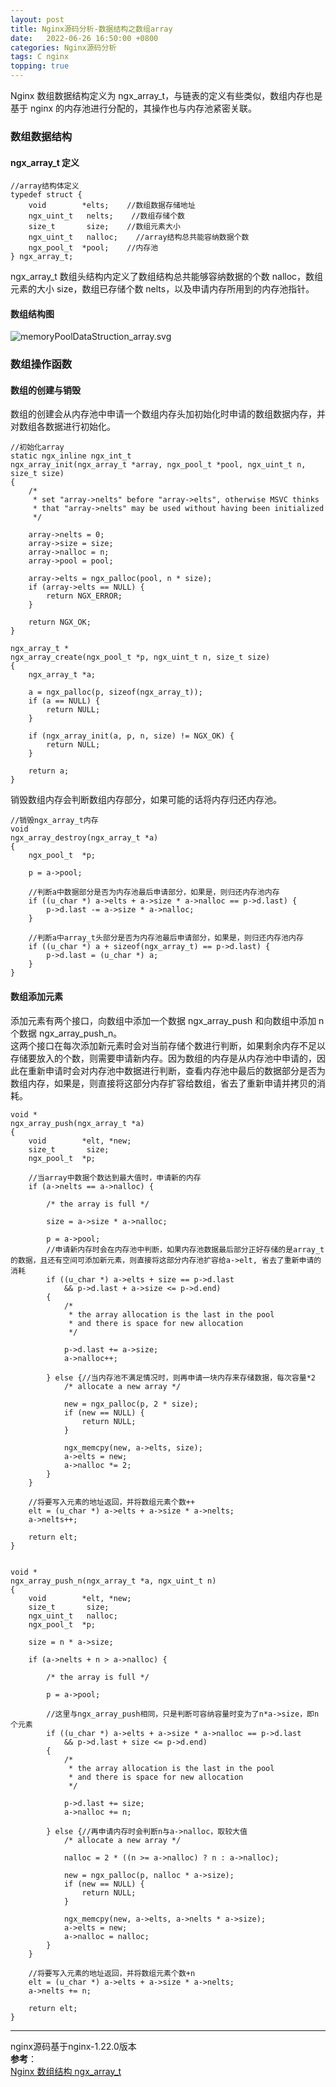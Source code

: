 ```yaml
---
layout: post
title: Nginx源码分析-数据结构之数组array 
date:   2022-06-26 16:50:00 +0800
categories: Nginx源码分析
tags: C nginx
topping: true
---
```


Nginx 数组数据结构定义为 ngx_array_t，与链表的定义有些类似，数组内存也是基于 nginx 的内存池进行分配的，其操作也与内存池紧密关联。  

### 数组数据结构

#### ngx_array_t 定义

```
//array结构体定义
typedef struct {
    void        *elts;    //数组数据存储地址
    ngx_uint_t   nelts;    //数组存储个数
    size_t       size;    //数组元素大小
    ngx_uint_t   nalloc;    //array结构总共能容纳数据个数
    ngx_pool_t  *pool;    //内存池
} ngx_array_t;
```

ngx_array_t 数组头结构内定义了数组结构总共能够容纳数据的个数 nalloc，数组元素的大小 size，数组已存储个数 nelts，以及申请内存所用到的内存池指针。  

#### 数组结构图

![memoryPoolDataStruction_array.svg]({{site.imgurl}}/styles/images/nginx/memoryPoolDataStruction_array.svg)  

### 数组操作函数

#### 数组的创建与销毁 

数组的创建会从内存池中申请一个数组内存头加初始化时申请的数组数据内存，并对数组各数据进行初始化。  

```
//初始化array
static ngx_inline ngx_int_t
ngx_array_init(ngx_array_t *array, ngx_pool_t *pool, ngx_uint_t n, size_t size)
{
    /*
     * set "array->nelts" before "array->elts", otherwise MSVC thinks
     * that "array->nelts" may be used without having been initialized
     */

    array->nelts = 0;
    array->size = size;
    array->nalloc = n;
    array->pool = pool;

    array->elts = ngx_palloc(pool, n * size);
    if (array->elts == NULL) {
        return NGX_ERROR;
    }

    return NGX_OK;
}

ngx_array_t *
ngx_array_create(ngx_pool_t *p, ngx_uint_t n, size_t size)
{
    ngx_array_t *a;

    a = ngx_palloc(p, sizeof(ngx_array_t));
    if (a == NULL) {
        return NULL;
    }

    if (ngx_array_init(a, p, n, size) != NGX_OK) {
        return NULL;
    }

    return a;
}
```

销毁数组内存会判断数组内存部分，如果可能的话将内存归还内存池。  

```
//销毁ngx_array_t内存
void
ngx_array_destroy(ngx_array_t *a)
{
    ngx_pool_t  *p;

    p = a->pool;

    //判断a中数据部分是否为内存池最后申请部分，如果是，则归还内存池内存
    if ((u_char *) a->elts + a->size * a->nalloc == p->d.last) {
        p->d.last -= a->size * a->nalloc;
    }

    //判断a中array_t头部分是否为内存池最后申请部分，如果是，则归还内存池内存
    if ((u_char *) a + sizeof(ngx_array_t) == p->d.last) {
        p->d.last = (u_char *) a;
    }
}
```

#### 数组添加元素

添加元素有两个接口，向数组中添加一个数据 ngx_array_push 和向数组中添加 n 个数据 ngx_array_push_n。  
这两个接口在每次添加新元素时会对当前存储个数进行判断，如果剩余内存不足以存储要放入的个数，则需要申请新内存。因为数组的内存是从内存池中申请的，因此在重新申请时会对内存池中数据进行判断，查看内存池中最后的数据部分是否为数组内存，如果是，则直接将这部分内存扩容给数组，省去了重新申请并拷贝的消耗。  

```
void *
ngx_array_push(ngx_array_t *a)
{
    void        *elt, *new;
    size_t       size;
    ngx_pool_t  *p;

    //当array中数据个数达到最大值时，申请新的内存
    if (a->nelts == a->nalloc) {

        /* the array is full */

        size = a->size * a->nalloc;

        p = a->pool;
        //申请新内存时会在内存池中判断，如果内存池数据最后部分正好存储的是array_t的数据，且还有空间可添加新元素，则直接将这部分内存池扩容给a->elt, 省去了重新申请的消耗
        if ((u_char *) a->elts + size == p->d.last
            && p->d.last + a->size <= p->d.end)
        {
            /*
             * the array allocation is the last in the pool
             * and there is space for new allocation
             */

            p->d.last += a->size;
            a->nalloc++;

        } else {//当内存池不满足情况时，则再申请一块内存来存储数据，每次容量*2
            /* allocate a new array */

            new = ngx_palloc(p, 2 * size);
            if (new == NULL) {
                return NULL;
            }

            ngx_memcpy(new, a->elts, size);
            a->elts = new;
            a->nalloc *= 2;
        }
    }

    //将要写入元素的地址返回，并将数组元素个数++
    elt = (u_char *) a->elts + a->size * a->nelts;
    a->nelts++;

    return elt;
}


void *
ngx_array_push_n(ngx_array_t *a, ngx_uint_t n)
{
    void        *elt, *new;
    size_t       size;
    ngx_uint_t   nalloc;
    ngx_pool_t  *p;

    size = n * a->size;

    if (a->nelts + n > a->nalloc) {

        /* the array is full */

        p = a->pool;

        //这里与ngx_array_push相同，只是判断可容纳容量时变为了n*a->size，即n个元素
        if ((u_char *) a->elts + a->size * a->nalloc == p->d.last
            && p->d.last + size <= p->d.end)
        {
            /*
             * the array allocation is the last in the pool
             * and there is space for new allocation
             */

            p->d.last += size;
            a->nalloc += n;

        } else {//再申请内存时会判断n与a->nalloc，取较大值
            /* allocate a new array */

            nalloc = 2 * ((n >= a->nalloc) ? n : a->nalloc);

            new = ngx_palloc(p, nalloc * a->size);
            if (new == NULL) {
                return NULL;
            }

            ngx_memcpy(new, a->elts, a->nelts * a->size);
            a->elts = new;
            a->nalloc = nalloc;
        }
    }

    //将要写入元素的地址返回，并将数组元素个数+n
    elt = (u_char *) a->elts + a->size * a->nelts;
    a->nelts += n;

    return elt;
}
```

---
nginx源码基于nginx-1.22.0版本  
**参考**：  
[Nginx 数组结构 ngx_array_t](https://www.kancloud.cn/digest/understandingnginx/202590)   
